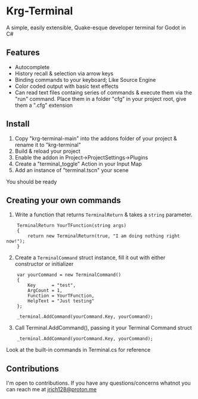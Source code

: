 # Krg-Terminal
A simple, easily extensible, Quake-esque developer terminal for Godot in C#

## Features 
- Autocomplete
- History recall & selection via arrow keys
- Binding commands to your keyboard; Like Source Engine
- Color coded output with basic text effects
- Can read text files containg series of commands & execute them via the "run" command. Place them in a folder "cfg" in your project root, give them a ".cfg" extension

## Install
1. Copy "krg-terminal-main" into the addons folder of your project & rename it to "krg-terminal"
2. Build & reload your project
3. Enable the addon in Project->ProjectSettings->Plugins
4. Create a "terminal_toggle" Action in your Input Map
5. Add an instance of "terminal.tscn" your scene

You should be ready

## Creating your own commands
1. Write a function that returns <code>TerminalReturn</code> & takes a <code>string</code> parameter. 
```
    TerminalReturn YourTFunction(string args)
    {
        return new TerminalReturn(true, "I am doing nothing right now!");
    }
```
2. Create a <code>TerminalCommand</code> struct instance, fill it out with either constructor or initializer 
```
    var yourCommand = new TerminalCommand()
    {
        Key      = "test",
        ArgCount = 1,
        Function = YourTFunction,
        HelpText = "Just testing"
    };

    _terminal.AddCommand(yourCommand.Key, yourCommand);
```
3. Call Terminal.AddCommand(), passing it your Terminal Command struct
```
    _terminal.AddCommand(yourCommand.Key, yourCommand);
```

Look at the built-in commands in Terminal.cs for reference

## Contributions
I'm open to contributions. If you have any questions/concerns whatnot you can reach me at jrich128@proton.me

